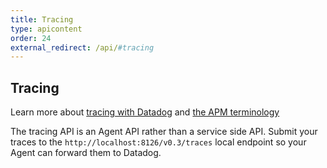```yaml
---
title: Tracing
type: apicontent
order: 24
external_redirect: /api/#tracing
---
```


## Tracing
Learn more about [tracing with Datadog][1] and [the APM terminology][2]

The tracing API is an Agent API rather than a service side API. Submit your traces to the `http://localhost:8126/v0.3/traces` local endpoint so your Agent can forward them to Datadog.

[1]: /tracing
[2]: /tracing/visualization/services_list
